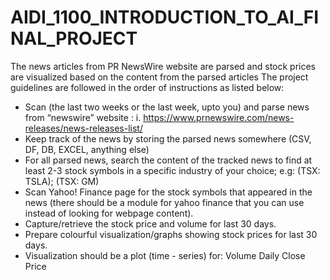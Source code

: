 # AIDI_1100_INTRODUCTION_TO_AI_FINAL_PROJECT
The news articles from PR NewsWire website are parsed and stock prices are visualized based on the content from the parsed articles
The project guidelines are followed in the order of instructions as listed below:
 - Scan (the last two weeks or the last week, upto you) and parse news from “newswire” website : i.	https://www.prnewswire.com/news-releases/news-releases-list/ 
 - Keep track of the news by storing the parsed news somewhere (CSV, DF, DB, EXCEL, anything else) 
 - For all parsed news, search the content of the tracked news to find at least 2-3 stock symbols in a specific industry of your choice; e.g: (TSX: TSLA); (TSX: GM)
 - Scan Yahoo! Finance page for the stock symbols that appeared in the news (there should be a module for yahoo finance that you can use instead of looking for webpage content).
 - Capture/retrieve the stock price and volume for last 30 days.
 - Prepare colourful visualization/graphs showing stock prices for last 30 days.
 - Visualization should be a plot (time - series) for: Volume   Daily Close Price
